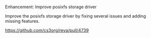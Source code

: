 Enhancement: Improve posixfs storage driver

Improve the posixfs storage driver by fixing several issues and adding missing features. 

https://github.com/cs3org/reva/pull/4739
